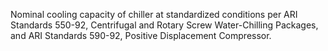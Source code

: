 Nominal cooling capacity of chiller at standardized conditions per ARI Standards 550-92, Centrifugal and Rotary Screw Water-Chilling Packages, and ARI Standards 590-92, Positive Displacement Compressor.
